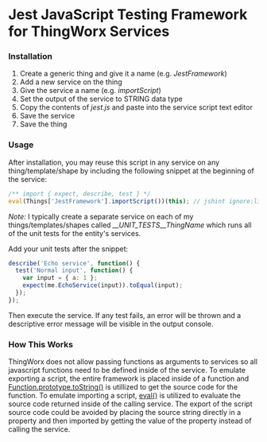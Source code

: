 # Jest JavaScript Testing Framework for ThingWorx Services

### Installation
1. Create a generic thing and give it a name (e.g. _JestFramework_)
2. Add a new service on the thing
3. Give the service a name (e.g. _importScript_)
3. Set the output of the service to STRING data type
4. Copy the contents of _jest.js_ and paste into the service script text editor
5. Save the service
6. Save the thing

### Usage
After installation, you may reuse this script in any service on any thing/template/shape by including the following snippet at the beginning of the service:

```javascript
/** import { expect, describe, test } */
eval(Things['JestFramework'].importScript())(this); // jshint ignore:line
```

*Note:* I typically create a separate service on each of my things/templates/shapes called *__UNIT_TESTS__ThingName* which runs all of the unit tests for the entity's services.

Add your unit tests after the snippet:
```javascript
describe('Echo service', function() {
  test('Normal input', function() {
    var input = { a: 1 };
    expect(me.EchoService(input)).toEqual(input);
  });
});
```

Then execute the service. If any test fails, an error will be thrown and a descriptive error message will be visible in the output console.


### How This Works
ThingWorx does not allow passing functions as arguments to services so all javascript functions need to be defined inside of the service.  To emulate exporting a script, the entire framework is placed inside of a function and [Function.prototype.toString()](https://developer.mozilla.org/en-US/docs/Web/JavaScript/Reference/Global_Objects/Function/toString) is utillized to get the source code for the function. To emulate importing a script, [eval()](https://developer.mozilla.org/en-US/docs/Web/JavaScript/Reference/Global_Objects/eval) is utilized to evaluate the source code returned inside of the calling service.  The export of the script source code could be avoided by placing the source string directly in a property and then imported by getting the value of the property instead of calling the service.
